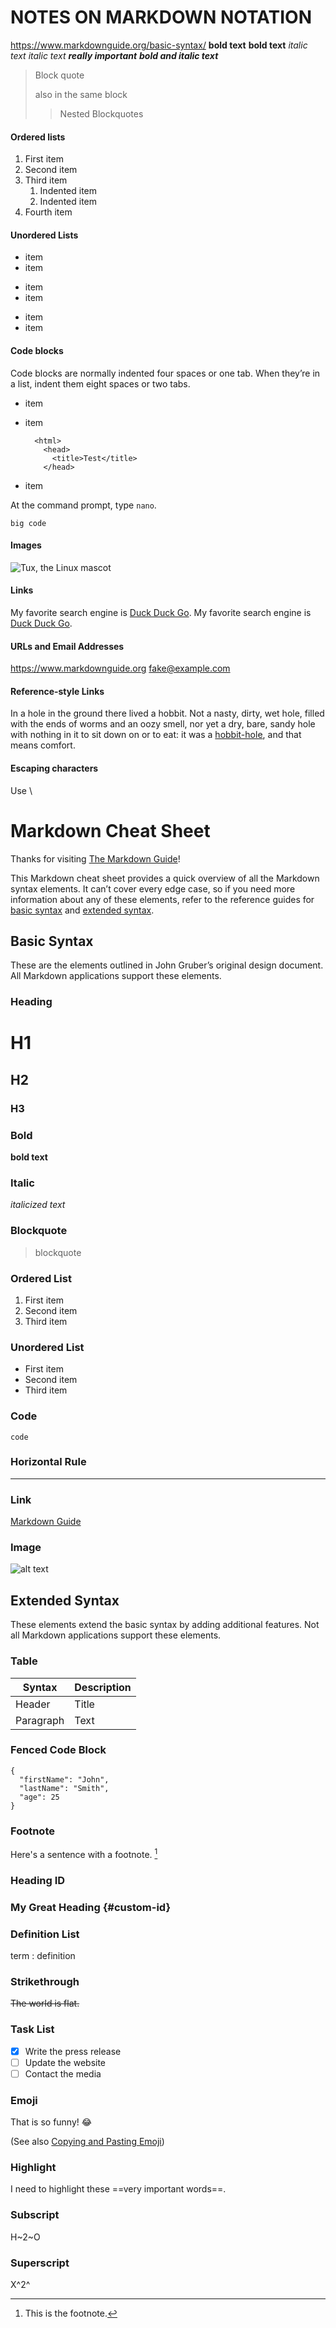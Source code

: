 # NOTES ON MARKDOWN NOTATION

https://www.markdownguide.org/basic-syntax/
**bold text**
__bold text__
*italic text*
_italic text_
***really important***
___bold and italic text___

> Block quote
>
> also in the same block
>> Nested Blockquotes

#### Ordered lists
1. First item
2. Second item
3. Third item
    1. Indented item
    2. Indented item
4. Fourth item

#### Unordered Lists
- item
- item

+ item
+ item

* item
* item

#### Code blocks
Code blocks are normally indented four spaces or one tab. When they’re in a list, indent them eight spaces or two tabs.

- item
- item

        <html>
          <head>
            <title>Test</title>
          </head>
  
- item

At the command prompt, type `nano`.

```
big code
```
#### Images
![Tux, the Linux mascot](/assets/images/tux.png)

#### Links
My favorite search engine is [Duck Duck Go](https://duckduckgo.com).
My favorite search engine is [Duck Duck Go](https://duckduckgo.com "The best search engine for privacy").

#### URLs and Email Addresses
<https://www.markdownguide.org>
<fake@example.com>

#### Reference-style Links

In a hole in the ground there lived a hobbit. Not a nasty, dirty, wet hole, filled with the ends
of worms and an oozy smell, nor yet a dry, bare, sandy hole with nothing in it to sit down on or to
eat: it was a [hobbit-hole][1], and that means comfort.

[1]: <https://en.wikipedia.org/wiki/Hobbit#Lifestyle> "Hobbit lifestyles"

#### Escaping characters
Use \

# Markdown Cheat Sheet

Thanks for visiting [The Markdown Guide](https://www.markdownguide.org)!

This Markdown cheat sheet provides a quick overview of all the Markdown syntax elements. It can’t cover every edge case, so if you need more information about any of these elements, refer to the reference guides for [basic syntax](https://www.markdownguide.org/basic-syntax/) and [extended syntax](https://www.markdownguide.org/extended-syntax/).

## Basic Syntax

These are the elements outlined in John Gruber’s original design document. All Markdown applications support these elements.

### Heading

# H1
## H2
### H3

### Bold

**bold text**

### Italic

*italicized text*

### Blockquote

> blockquote

### Ordered List

1. First item
2. Second item
3. Third item

### Unordered List

- First item
- Second item
- Third item

### Code

`code`

### Horizontal Rule

---

### Link

[Markdown Guide](https://www.markdownguide.org)

### Image

![alt text](https://www.markdownguide.org/assets/images/tux.png)

## Extended Syntax

These elements extend the basic syntax by adding additional features. Not all Markdown applications support these elements.

### Table

| Syntax | Description |
| ----------- | ----------- |
| Header | Title |
| Paragraph | Text |

### Fenced Code Block

```
{
  "firstName": "John",
  "lastName": "Smith",
  "age": 25
}
```

### Footnote

Here's a sentence with a footnote. [^1]

[^1]: This is the footnote.

### Heading ID

### My Great Heading {#custom-id}

### Definition List

term
: definition

### Strikethrough

~~The world is flat.~~

### Task List

- [x] Write the press release
- [ ] Update the website
- [ ] Contact the media

### Emoji

That is so funny! :joy:

(See also [Copying and Pasting Emoji](https://www.markdownguide.org/extended-syntax/#copying-and-pasting-emoji))

### Highlight

I need to highlight these ==very important words==.

### Subscript

H~2~O

### Superscript

X^2^


